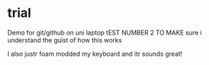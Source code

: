 # trial
Demo for git/github on uni laptop
tEST NUMBER 2 TO MAKE sure i understand the guist of how this works

I also justr foam modded my keyboard and itr sounds great!